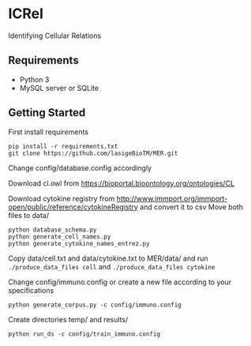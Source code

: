 # ICRel
Identifying Cellular Relations

## Requirements
* Python 3
* MySQL server or SQLite


## Getting Started

First install requirements
```
pip install -r requirements.txt
git clone https://github.com/lasigeBioTM/MER.git
```
Change config/database.config accordingly

Download cl.owl from https://bioportal.bioontology.org/ontologies/CL

Download cytokine registry from http://www.immport.org/immport-open/public/reference/cytokineRegistry and convert it to csv
Move both files to data/

```
python database_schema.py
python generate_cell_names.py
python generate_cytokine_names_entrez.py
```

Copy data/cell.txt and data/cytokine.txt to MER/data/ and run ```./produce_data_files cell``` and ```./produce_data_files cytokine```

Change config/immuno.config or create a new file according to your specifications

```
python generate_corpus.py -c config/immuno.config
```

Create directories temp/ and results/

```
python run_ds -c config/train_immuno.config
```
